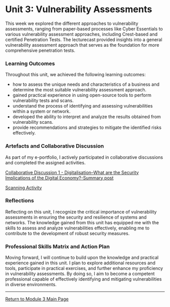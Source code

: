 # Unit 3: Vulnerability Assessments

This week we explored the different approaches to vulnerability assessments, ranging from paper-based processes like Cyber Essentials to various vulnerability assessment approaches, including Crest-based and certified Penetration Tests. 
The lecturecast provided insights into a general vulnerability assessment approach that serves as the foundation for more comprehensive penetration tests.

### Learning Outcomes
Throughout this unit, we achieved the following learning outcomes:
 - how to assess the unique needs and characteristics of a business and determine the most suitable vulnerability assessment approach.
 - gained practical experience in using open-source tools to perform vulnerability tests and scans.
 - understand the process of identifying and assessing vulnerabilities within a system or network.
 - developed the ability to interpret and analyze the results obtained from vulnerability scans.
 - provide recommendations and strategies to mitigate the identified risks effectively.

### Artefacts and Collaborative Discussion 
As part of my e-portfolio, I actively participated in collaborative discussions and completed the assigned activities. 

[Collaborative Discussion 1 - Digitalisation–What are the Security Implications of the Digital Economy?-Summary post](Module03_Discussion1_Summary.pdf)

[Scanning Activity](NS_Unit03_Scanning.md)

### Reflections
Reflecting on this unit, I recognize the critical importance of vulnerability assessments in ensuring the security and resilience of systems and networks. 
The knowledge gained from this unit has equipped me with the skills to assess and analyze vulnerabilities effectively, enabling me to contribute to the development of robust security measures.

### Professional Skills Matrix and Action Plan
Moving forward, I will continue to build upon the knowledge and practical experience gained in this unit. 
I plan to explore additional resources and tools, participate in practical exercises, and further enhance my proficiency in vulnerability assessments. 
By doing so, I aim to become a competent professional capable of effectively identifying and mitigating vulnerabilities in diverse environments.

---

[Return to Module 3 Main Page](NS_main.md)
